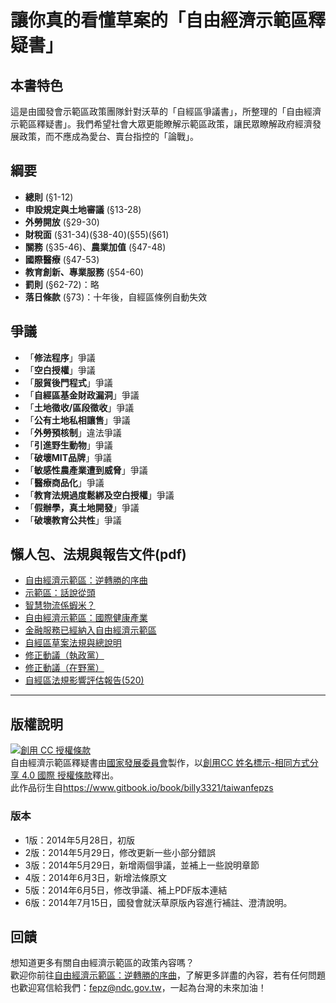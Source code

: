 # 讓你真的看懂草案的「自由經濟示範區釋疑書」

## 本書特色

這是由國發會示範區政策團隊針對沃草的「自經區爭議書」，所整理的「自由經濟示範區釋疑書」。我們希望社會大眾更能瞭解示範區政策，讓民眾瞭解政府經濟發展政策，而不應成為愛台、賣台指控的「論戰」。



## 綱要

* **總則** (§1-12)
* **申設規定與土地審議** (§13-28)
* **外勞開放** (§29-30)
* **財稅面** (§31-34)(§38-40)(§55)(§61)
* **關務** (§35-46)、**農業加值** (§47-48)
* **國際醫療** (§47-53)
* **教育創新、專業服務** (§54-60)
* **罰則** (§62-72)：略
* **落日條款** (§73)：十年後，自經區條例自動失效

## 爭議
* 「**修法程序**」爭議
* 「**空白授權**」爭議
* 「**服貿後門程式**」爭議
* 「**自經區基金財政漏洞**」爭議
* 「**土地徵收/區段徵收**」爭議
* 「**公有土地私相讓售**」爭議
* 「**外勞預核制**」違法爭議
* 「**引進野生動物**」爭議
* 「**破壞MIT品牌**」爭議
* 「**敏感性農產業遭到威脅**」爭議
* 「**醫療商品化**」爭議
* 「**教育法規過度鬆綁及空白授權**」爭議
* 「**假辦學，真土地開發**」爭議
* 「**破壞教育公共性**」爭議

## 懶人包、法規與報告文件(pdf)
* [自由經濟示範區：逆轉勝的序曲](http://about.fepz.org.tw/)
* [示範區：話說從頭](http://www.slideshare.net/NDCFepz/part-2-35993451)
* [智慧物流係蝦米？](http://taiwan-ftz.com/public/Data/47416334571.pdf)
* [自由經濟示範區：國際健康產業](http://www.mohw.gov.tw/MOHW_Upload/doc/%E5%9C%8B%E9%9A%9B%E5%81%A5%E5%BA%B7%E7%94%A2%E6%A5%AD%E6%87%B6%E4%BA%BA%E5%8C%85-1030625_0045708001.pdf)
* [金融服務已經納入自由經濟示範區](http://www.fsc.gov.tw/ch/home.jsp?id=431&parentpath=0,2)
* [自經區草案法規與總說明](http://www.fepz.org.tw/dn.aspx?uid=34042)
* [修正動議（執政黨）](https://drive.google.com/file/d/0B6ZiS9f8Cm9qbzJwWmVJNW9pRDQ/edit?usp=sharing)
* [修正動議（在野黨）](https://drive.google.com/file/d/0B6ZiS9f8Cm9qWkQtMTFJR2dFejA/edit?usp=sharing)
* [自經區法規影響評估報告(520)](http://www.fepz.org.tw/dn.aspx?uid=35707)


---

## 版權說明

<a rel="license" href="http://creativecommons.org/licenses/by-sa/4.0/"><img alt="創用 CC 授權條款" style="border-width:0" src="https://i.creativecommons.org/l/by-sa/4.0/88x31.png" /></a><br /><span xmlns:dct="http://purl.org/dc/terms/" href="http://purl.org/dc/dcmitype/Text" property="dct:title" rel="dct:type">自由經濟示範區釋疑書</span>由<a xmlns:cc="http://creativecommons.org/ns#" href="http://www.ndc.gov.tw" property="cc:attributionName" rel="cc:attributionURL">國家發展委員會</a>製作，以<a rel="license" href="http://creativecommons.org/licenses/by-sa/4.0/">創用CC 姓名標示-相同方式分享 4.0 國際 授權條款</a>釋出。<br />此作品衍生自<a xmlns:dct="http://purl.org/dc/terms/" href="https://www.gitbook.io/book/billy3321/taiwanfepzs" rel="dct:source">https://www.gitbook.io/book/billy3321/taiwanfepzs</a>

### 版本

* 1版：2014年5月28日，初版
* 2版：2014年5月29日，修改更新一些小部分錯誤
* 3版：2014年5月29日，新增兩個爭議，並補上一些說明章節
* 4版：2014年6月3日，新增法條原文
* 5版：2014年6月5日，修改爭議、補上PDF版本連結
* 6版：2014年7月15日，國發會就沃草原版內容進行補註、澄清說明。

## 回饋

想知道更多有關自由經濟示範區的政策內容嗎？<br/>
歡迎你前往[自由經濟示範區：逆轉勝的序曲](http://www.fepz.org.tw/)，了解更多詳盡的內容，若有任何問題也歡迎寫信給我們：fepz@ndc.gov.tw，一起為台灣的未來加油！
